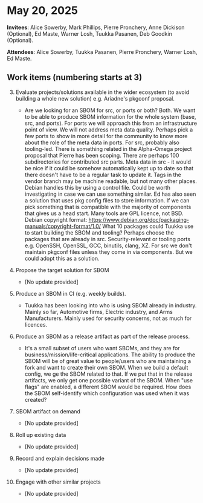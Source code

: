# May 20, 2025

**Invitees**:  Alice Sowerby, Mark Phillips, Pierre Pronchery, Anne Dickison (Optional), Ed Maste, Warner Losh, Tuukka Pasanen, Deb Goodkin (Optional).

**Attendees**: Alice Sowerby, Tuukka Pasanen, Pierre Pronchery, Warner Losh, Ed Maste.

## Work items (numbering starts at 3\)

3. Evaluate projects/solutions available in the wider ecosystem (to avoid building a whole new solution) e.g. Ariadne's pkgconf proposal.

   * Are we looking for an SBOM for src, or ports or both? Both. We want to be able to produce SBOM information for the whole system (base, src, and ports). For ports we will approach this from an infrastructure point of view. We will not address meta data quality. Perhaps pick a few ports to show in more detail for the community to know more about the role of the meta data in ports. For src, probably also tooling-led. There is something related in the Alpha-Omega project proposal that Pierre has been scoping. There are perhaps 100 subdirectories for contributed src parts. Meta data in src \- it would be nice if it could be somehow automatically kept up to date so that there doesn't have to be a regular task to update it. Tags in the vendor branch may be machine readable, but not many other places. Debian handles this by using a control file. Could be worth investigating in case we can use something similar. Ed has also seen a solution that uses pkg config files to store information. If we can pick something that is compatible with the majority of components that gives us a head start. Many tools are GPL licence, not BSD. Debian copyright format: https://www.debian.org/doc/packaging-manuals/copyright-format/1.0/ What 10 packages could Tuukka use to start building the SBOM and tooling? Perhaps choose the packages that are already in src. Security-relevant or tooling ports e.g. OpenSSH, OpenSSL, GCC, binutils, clang, XZ. For src we don't maintain pkgconf files unless they come in via components. But we could adopt this as a solution.  
4. Propose the target solution for SBOM

   * \[No update provided\]  
5. Produce an SBOM in CI (e.g. weekly builds).

   * Tuukka has been looking into who is using SBOM already in industry. Mainly so far, Automotive firms, Electric industry, and Arms Manufacturers. Mainly used for security concerns, not as much for licences.  
6. Produce an SBOM as a release artifact as part of the release process.

   * It's a small subset of users who want SBOMs, and they are for business/mission/life-critical applications. The ability to produce the SBOM will be of great value to people/users who are maintaining a fork and want to create their own SBOM. When we build a default config, we ge the SBOM related to that. If we put that in the release artifacts, we only get one possible variant of the SBOM. When "use flags" are enabled, a different SBOM would be required. How does the SBOM self-identify which configuration was used when it was created?  
7. SBOM artifact on demand

   * \[No update provided\]  
8. Roll up existing data

   * \[No update provided\]  
9. Record and explain decisions made

   * \[No update provided\]  
10. Engage with other similar projects

    * \[No update provided\]

